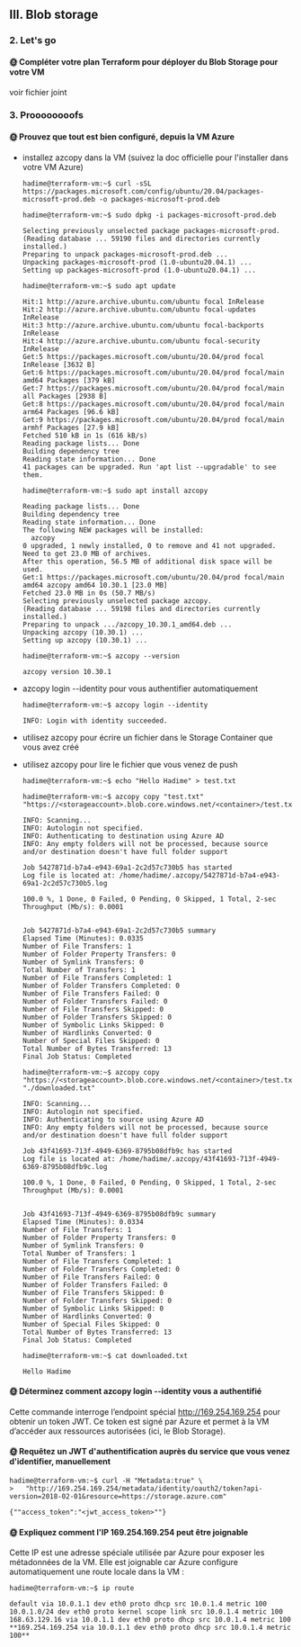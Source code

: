 ## III. Blob storage


### 2. Let's go

#### 🌞 Compléter votre plan Terraform pour déployer du Blob Storage pour votre VM

voir fichier joint


### 3. Proooooooofs

#### 🌞 Prouvez que tout est bien configuré, depuis la VM Azure

* installez azcopy dans la VM (suivez la doc officielle pour l'installer dans votre VM Azure)

      hadime@terraform-vm:~$ curl -sSL https://packages.microsoft.com/config/ubuntu/20.04/packages-microsoft-prod.deb -o packages-microsoft-prod.deb
  
      hadime@terraform-vm:~$ sudo dpkg -i packages-microsoft-prod.deb
  
      Selecting previously unselected package packages-microsoft-prod.
      (Reading database ... 59190 files and directories currently installed.)
      Preparing to unpack packages-microsoft-prod.deb ...
      Unpacking packages-microsoft-prod (1.0-ubuntu20.04.1) ...
      Setting up packages-microsoft-prod (1.0-ubuntu20.04.1) ...
  
      hadime@terraform-vm:~$ sudo apt update
  
      Hit:1 http://azure.archive.ubuntu.com/ubuntu focal InRelease
      Hit:2 http://azure.archive.ubuntu.com/ubuntu focal-updates InRelease
      Hit:3 http://azure.archive.ubuntu.com/ubuntu focal-backports InRelease
      Hit:4 http://azure.archive.ubuntu.com/ubuntu focal-security InRelease
      Get:5 https://packages.microsoft.com/ubuntu/20.04/prod focal InRelease [3632 B]
      Get:6 https://packages.microsoft.com/ubuntu/20.04/prod focal/main amd64 Packages [379 kB]
      Get:7 https://packages.microsoft.com/ubuntu/20.04/prod focal/main all Packages [2938 B]
      Get:8 https://packages.microsoft.com/ubuntu/20.04/prod focal/main arm64 Packages [96.6 kB]
      Get:9 https://packages.microsoft.com/ubuntu/20.04/prod focal/main armhf Packages [27.9 kB]
      Fetched 510 kB in 1s (616 kB/s)
      Reading package lists... Done
      Building dependency tree
      Reading state information... Done
      41 packages can be upgraded. Run 'apt list --upgradable' to see them.
  
      hadime@terraform-vm:~$ sudo apt install azcopy
  
      Reading package lists... Done
      Building dependency tree
      Reading state information... Done
      The following NEW packages will be installed:
        azcopy
      0 upgraded, 1 newly installed, 0 to remove and 41 not upgraded.
      Need to get 23.0 MB of archives.
      After this operation, 56.5 MB of additional disk space will be used.
      Get:1 https://packages.microsoft.com/ubuntu/20.04/prod focal/main amd64 azcopy amd64 10.30.1 [23.0 MB]
      Fetched 23.0 MB in 0s (50.7 MB/s)
      Selecting previously unselected package azcopy.
      (Reading database ... 59198 files and directories currently installed.)
      Preparing to unpack .../azcopy_10.30.1_amd64.deb ...
      Unpacking azcopy (10.30.1) ...
      Setting up azcopy (10.30.1) ...
  
      hadime@terraform-vm:~$ azcopy --version
  
      azcopy version 10.30.1

* azcopy login --identity pour vous authentifier automatiquement

      hadime@terraform-vm:~$ azcopy login --identity
      
      INFO: Login with identity succeeded.

* utilisez azcopy pour écrire un fichier dans le Storage Container que vous avez créé
* utilisez azcopy pour lire le fichier que vous venez de push

      hadime@terraform-vm:~$ echo "Hello Hadime" > test.txt
      
      hadime@terraform-vm:~$ azcopy copy "test.txt" 
      "https://<storageaccount>.blob.core.windows.net/<container>/test.txt"
      
      INFO: Scanning...
      INFO: Autologin not specified.
      INFO: Authenticating to destination using Azure AD
      INFO: Any empty folders will not be processed, because source and/or destination doesn't have full folder support
      
      Job 5427871d-b7a4-e943-69a1-2c2d57c730b5 has started
      Log file is located at: /home/hadime/.azcopy/5427871d-b7a4-e943-69a1-2c2d57c730b5.log
      
      100.0 %, 1 Done, 0 Failed, 0 Pending, 0 Skipped, 1 Total, 2-sec Throughput (Mb/s): 0.0001
      
      
      Job 5427871d-b7a4-e943-69a1-2c2d57c730b5 summary
      Elapsed Time (Minutes): 0.0335
      Number of File Transfers: 1
      Number of Folder Property Transfers: 0
      Number of Symlink Transfers: 0
      Total Number of Transfers: 1
      Number of File Transfers Completed: 1
      Number of Folder Transfers Completed: 0
      Number of File Transfers Failed: 0
      Number of Folder Transfers Failed: 0
      Number of File Transfers Skipped: 0
      Number of Folder Transfers Skipped: 0
      Number of Symbolic Links Skipped: 0
      Number of Hardlinks Converted: 0
      Number of Special Files Skipped: 0
      Total Number of Bytes Transferred: 13
      Final Job Status: Completed
      
      hadime@terraform-vm:~$ azcopy copy "https://<storageaccount>.blob.core.windows.net/<container>/test.txt" "./downloaded.txt"
      
      INFO: Scanning...
      INFO: Autologin not specified.
      INFO: Authenticating to source using Azure AD
      INFO: Any empty folders will not be processed, because source and/or destination doesn't have full folder support
      
      Job 43f41693-713f-4949-6369-8795b08dfb9c has started
      Log file is located at: /home/hadime/.azcopy/43f41693-713f-4949-6369-8795b08dfb9c.log
      
      100.0 %, 1 Done, 0 Failed, 0 Pending, 0 Skipped, 1 Total, 2-sec Throughput (Mb/s): 0.0001
      
      
      Job 43f41693-713f-4949-6369-8795b08dfb9c summary
      Elapsed Time (Minutes): 0.0334
      Number of File Transfers: 1
      Number of Folder Property Transfers: 0
      Number of Symlink Transfers: 0
      Total Number of Transfers: 1
      Number of File Transfers Completed: 1
      Number of Folder Transfers Completed: 0
      Number of File Transfers Failed: 0
      Number of Folder Transfers Failed: 0
      Number of File Transfers Skipped: 0
      Number of Folder Transfers Skipped: 0
      Number of Symbolic Links Skipped: 0
      Number of Hardlinks Converted: 0
      Number of Special Files Skipped: 0
      Total Number of Bytes Transferred: 13
      Final Job Status: Completed
      
      hadime@terraform-vm:~$ cat downloaded.txt
      
      Hello Hadime


#### 🌞 Déterminez comment azcopy login --identity vous a authentifié

Cette commande interroge l’endpoint spécial http://169.254.169.254 pour obtenir un token JWT.
Ce token est signé par Azure et permet à la VM d’accéder aux ressources autorisées (ici, le Blob Storage).


#### 🌞 Requêtez un JWT d'authentification auprès du service que vous venez d'identifier, manuellement

    hadime@terraform-vm:~$ curl -H "Metadata:true" \
    >   "http://169.254.169.254/metadata/identity/oauth2/token?api-version=2018-02-01&resource=https://storage.azure.com"
    
    {""access_token":"<jwt_access_token>""}

#### 🌞 Expliquez comment l'IP 169.254.169.254 peut être joignable

Cette IP est une adresse spéciale utilisée par Azure pour exposer les métadonnées de la VM.
Elle est joignable car Azure configure automatiquement une route locale dans la VM :

    hadime@terraform-vm:~$ ip route
    
    default via 10.0.1.1 dev eth0 proto dhcp src 10.0.1.4 metric 100
    10.0.1.0/24 dev eth0 proto kernel scope link src 10.0.1.4 metric 100
    168.63.129.16 via 10.0.1.1 dev eth0 proto dhcp src 10.0.1.4 metric 100
    **169.254.169.254 via 10.0.1.1 dev eth0 proto dhcp src 10.0.1.4 metric 100**





